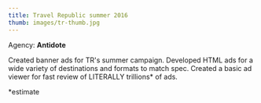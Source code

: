 ```yaml
---
title: Travel Republic summer 2016
thumb: images/tr-thumb.jpg
---
```


Agency: __Antidote__

Created banner ads for TR's summer campaign. Developed HTML ads for a wide variety of destinations and formats to match spec. Created a basic ad viewer for fast review of LITERALLY trillions* of ads.

*estimate